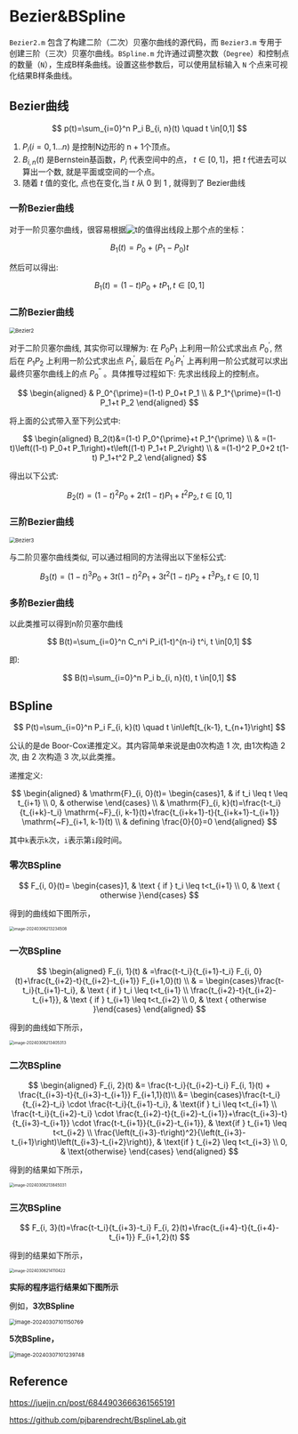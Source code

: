 # Bezier&BSpline
`Bezier2.m` 包含了构建二阶（二次）贝塞尔曲线的源代码，而 `Bezier3.m` 专用于创建三阶（三次）贝塞尔曲线。`BSpline.m` 允许通过调整次数（`Degree`）和控制点的数量（`N`），生成B样条曲线。设置这些参数后，可以使用鼠标输入 `N` 个点来可视化结果B样条曲线。

## Bezier曲线

$$
p(t)=\sum_{i=0}^n P_i B_{i, n}(t) \quad t \in[0,1]
$$
1. $P_i(i=0,1 \ldots n)$ 是控制N边形的 $\mathrm{n}+1$个顶点。
2. $B_{i, n}(t)$ 是Bernstein基函数，$P_i$ 代表空间中的点， $t \in[0,1]$，把 $t$ 代进去可以算出一个数, 就是平面或空间的一个点。
3. 随着 $t$ 值的变化, 点也在变化,当 $t$ 从 0 到 1 , 就得到了 Bezier曲线



### 一阶Bezier曲线

对于一阶贝塞尔曲线，很容易根据![t](https://juejin.cn/equation?tex=t)的值得出线段上那个点的坐标：

$$
B_1(t)=P_0+\left(P_1-P_0\right) t
$$

然后可以得出:

$$
B_1(t)=(1-t) P_0+t P_1, t \in[0,1]
$$


### 二阶Bezier曲线

<img src="./Bezier2.gif" alt="Bezier2" style="zoom: 67%;" />

对于二阶贝塞尔曲线, 其实你可以理解为: 在 $P_0 P_1$ 上利用一阶公式求出点 $P_0^{\prime}$, 然后在 $P_1 P_2$ 上利用一阶公式求出点 $P_1^{\prime}$, 最后在 $P_0^{\prime} P_1^{\prime}$ 上再利用一阶公式就可以求出最终贝塞尔曲线上的点 $P_0{ }^{\prime \prime}$ 。具体推导过程如下:
先求出线段上的控制点。

$$
\begin{aligned}
& P_0^{\prime}=(1-t) P_0+t P_1 \\
& P_1^{\prime}=(1-t) P_1+t P_2
\end{aligned}
$$

将上面的公式带入至下列公式中:

$$
\begin{aligned}
 B_2(t)&=(1-t) P_0^{\prime}+t P_1^{\prime} \\
& =(1-t)\left((1-t) P_0+t P_1\right)+t\left((1-t) P_1+t P_2\right) \\
& =(1-t)^2 P_0+2 t(1-t) P_1+t^2 P_2
\end{aligned}
$$

得出以下公式:

$$
B_2(t)=(1-t)^2 P_0+2 t(1-t) P_1+t^2 P_2, t \in[0,1]
$$


### 三阶Bezier曲线

<img src="./Bezier3.gif" alt="Bezier3" style="zoom: 67%;" />

与二阶贝塞尔曲线类似, 可以通过相同的方法得出以下坐标公式:

$$
B_3(t)=(1-t)^3 P_0+3 t(1-t)^2 P_1+3 t^2(1-t) P_2+t^3 P_3, t \in[0,1]
$$


### 多阶Bezier曲线

以此类推可以得到n阶贝塞尔曲线

$$
B(t)=\sum_{i=0}^n C_n^i P_i(1-t)^{n-i} t^i, t \in[0,1]
$$

即:

$$
B(t)=\sum_{i=0}^n P_i b_{i, n}(t), t \in[0,1]
$$




## BSpline

$$
P(t)=\sum_{i=0}^n P_i F_{i, k}(t) \quad t \in\left[t_{k-1}, t_{n+1}\right]
$$

公认的是de Boor-Cox递推定义。其内容简单来说是由0次构造 1 次, 由1次构造 2 次, 由 2 次构造 3 次,以此类推。

递推定义:

$$
\begin{aligned}
& \mathrm{F}_{i, 0}(t)= \begin{cases}1, &  if  t_i \leq t \leq t_{i+1} \\
0, & otherwise \end{cases} \\
& \mathrm{F}_{i, k}(t)=\frac{t-t_i}{t_{i+k}-t_i} \mathrm{~F}_{i, k-1}(t)+\frac{t_{i+k+1}-t}{t_{i+k+1}-t_{i+1}} \mathrm{~F}_{i+1, k-1}(t) \\
&  defining  \frac{0}{0}=0
\end{aligned}
$$



其中`k`表示`k`次，`i`表示第`i`段时间。



### 零次BSpline



$$
F_{i, 0}(t)= \begin{cases}1, & \text { if } t_i \leq t<t_{i+1} \\ 0, & \text { otherwise }\end{cases}
$$


得到的曲线如下图所示，

<img src="./image-20240306213234508.png" alt="image-20240306213234508" style="zoom: 50%;" />

### 一次BSpline



$$
\begin{aligned}
F_{i, 1}(t) & =\frac{t-t_i}{t_{i+1}-t_i} F_{i, 0}(t)+\frac{t_{i+2}-t}{t_{i+2}-t_{i+1}} F_{i+1,0}(t) \\
& = \begin{cases}\frac{t-t_i}{t_{i+1}-t_i}, & \text { if } t_i \leq t<t_{i+1} \\
\frac{t_{i+2}-t}{t_{i+2}-t_{i+1}}, & \text { if } t_{i+1} \leq t<t_{i+2} \\
0, & \text { otherwise }\end{cases}
\end{aligned}
$$



得到的曲线如下所示，

<img src="./image-20240306213405313.png" alt="image-20240306213405313" style="zoom: 50%;" />

### 二次BSpline

$$
\begin{aligned}
F_{i, 2}(t) &= \frac{t-t_i}{t_{i+2}-t_i} F_{i, 1}(t) + \frac{t_{i+3}-t}{t_{i+3}-t_{i+1}} F_{i+1,1}(t)\\
&= \begin{cases}\frac{t-t_i}{t_{i+2}-t_i} \cdot \frac{t-t_i}{t_{i+1}-t_i}, & \text{if } t_i \leq t<t_{i+1} \\ \frac{t-t_i}{t_{i+2}-t_i} \cdot \frac{t_{i+2}-t}{t_{i+2}-t_{i+1}}+\frac{t_{i+3}-t}{t_{i+3}-t_{i+1}} \cdot \frac{t-t_{i+1}}{t_{i+2}-t_{i+1}}, & \text{if } t_{i+1} \leq t<t_{i+2} \\ \frac{\left(t_{i+3}-t\right)^2}{\left(t_{i+3}-t_{i+1}\right)\left(t_{i+3}-t_{i+2}\right)}, & \text{if } t_{i+2} \leq t<t_{i+3} \\ 0, & \text{otherwise} \end{cases}
\end{aligned}
$$

得到的结果如下所示，

<img src="./image-20240306213845031.png" alt="image-20240306213845031" style="zoom: 50%;" />



### 三次BSpline

$$
F_{i, 3}(t)=\frac{t-t_i}{t_{i+3}-t_i} F_{i, 2}(t)+\frac{t_{i+4}-t}{t_{i+4}-t_{i+1}} F_{i+1,2}(t)
$$

得到的结果如下所示，

<img src="./image-20240306214110422.png" alt="image-20240306214110422" style="zoom: 50%;" />



**实际的程序运行结果如下图所示**

例如，**3次BSpline**

<img src="./image-20240307101150769.png" alt="image-20240307101150769" style="zoom: 67%;" />

**5次BSpline，**

<img src="./image-20240307101239748.png" alt="image-20240307101239748" style="zoom: 67%;" />



## Reference

https://juejin.cn/post/6844903666361565191

https://github.com/pjbarendrecht/BsplineLab.git

